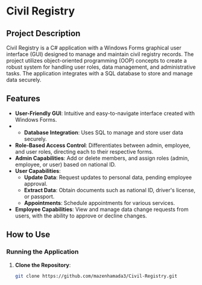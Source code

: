 # Civil Registry

## Project Description
Civil Registry is a C# application with a Windows Forms graphical user interface (GUI) designed to manage and maintain civil registry records. The project utilizes object-oriented programming (OOP) concepts to create a robust system for handling user roles, data management, and administrative tasks. The application integrates with a SQL database to store and manage data securely.

## Features
- **User-Friendly GUI**: Intuitive and easy-to-navigate interface created with Windows Forms.
- - **Database Integration**: Uses SQL to manage and store user data securely.
- **Role-Based Access Control**: Differentiates between admin, employee, and user roles, directing each to their respective forms.
- **Admin Capabilities**: Add or delete members, and assign roles (admin, employee, or user) based on national ID.
- **User Capabilities**: 
  - **Update Data**: Request updates to personal data, pending employee approval.
  - **Extract Data**: Obtain documents such as national ID, driver's license, or passport.
  - **Appointments**: Schedule appointments for various services.
- **Employee Capabilities**: View and manage data change requests from users, with the ability to approve or decline changes.


## How to Use
### Running the Application
1. **Clone the Repository**:
   ```bash
   git clone https://github.com/mazenhamada3/Civil-Registry.git

